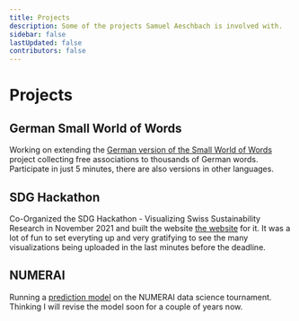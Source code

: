 ```yaml
---
title: Projects
description: Some of the projects Samuel Aeschbach is involved with.
sidebar: false
lastUpdated: false
contributors: false
---
```


# Projects

## German Small World of Words
Working on extending the [German version of the Small World of Words](https://smallworldofwords.org/de) project collecting free associations to thousands of German words. Participate in just 5 minutes, there are also versions in other languages.

## SDG Hackathon
Co-Organized the SDG Hackathon - Visualizing Swiss Sustainability Research in November 2021 and built the website [the website](https://cdsbasel.github.io/sdghackathon2021/) for it. It was a lot of fun to set everyting up and very gratifying to see the many visualizations being uploaded in the last minutes before the deadline.

## NUMERAI
Running a [prediction model](https://numer.ai/descai) on the NUMERAI data science tournament. Thinking I will revise the model soon for a couple of years now.
